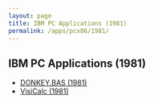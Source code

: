 ```yaml
---
layout: page
title: IBM PC Applications (1981)
permalink: /apps/pcx86/1981/
---
```


IBM PC Applications (1981)
--------------------------

* [DONKEY.BAS (1981)](donkey/)
* [VisiCalc (1981)](visicalc/)
